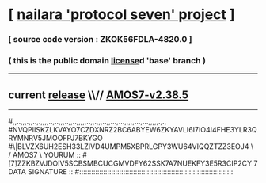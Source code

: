 
# [ [nailara 'protocol seven' project](http://nailara.network/) ]

### [ source code version : ZKOK56FDLA-4820.0 ]

### ( this is the public domain [license](../license)d 'base' branch )
---
## current [release](https://github.com/nailara-technologies/protocol-7/releases) \\\\// [AMOS7-v2.38.5](https://github.com/nailara-technologies/protocol-7/releases/tag/AMOS7-v2.38.5)
---

#,,..,,,.,,..,.,,,,..,..,,,..,,..,,,,,..,,.,,,..,,...,...,,,,,...,...,,,,,.,.,
#NVQPIISKZLKVAYO7CZDXNRZ2BC6ABYEW6ZKYAVLI6I7IO4I4FHE3YLR3QRYMNRV5JMOOFPJ7BKYGO
#\\\|BLVZX6UH2ESH33LZIVD4UMPM5XBPRLGPY3WU64VIQQZTZZ3EOJ4 \ / AMOS7 \ YOURUM ::
#\[7]ZZKBZVJDOIV5SCBSMBCUCGMVDFY62SSK7A7NUEKFY3E5R3CIP2CY 7  DATA SIGNATURE ::
#:::::::::::::::::::::::::::::::::::::::::::::::::::::::::::::::::::::::::::::
